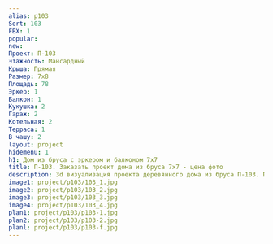 ```yaml
---
alias: p103
Sort: 103
FBX: 1
popular: 
new: 
Проект: П-103
Этажность: Мансардный
Крыша: Прямая
Размер: 7х8
Площадь: 78
Эркер: 1
Балкон: 1
Кукушка: 2
Гараж: 2
Котельная: 2
Терраса: 1
В чашу: 2
layout: project
hidemenu: 1
h1: Дом из бруса с эркером и балконом 7х7
title: П-103. Заказать проект дома из бруса 7х7 - цена фото
description: 3d визуализация проекта деревянного дома из бруса П-103. Площадь 78 м2, размер 7х7. Вы можете внести любые изменения в проект.
image1: project/p103/103_1.jpg
image2: project/p103/103_2.jpg
image3: project/p103/103_3.jpg
image4: project/p103/103_4.jpg
plan1: project/p103/p103-1.jpg
plan2: project/p103/p103-2.jpg
planl: project/p103/p103-f.jpg
---
```

